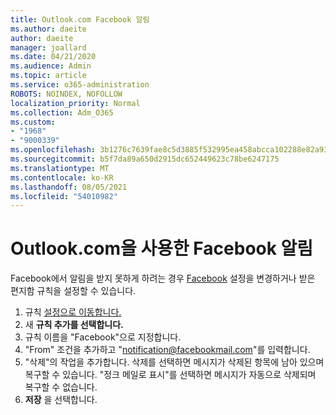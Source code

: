```yaml
---
title: Outlook.com Facebook 알림
ms.author: daeite
author: daeite
manager: joallard
ms.date: 04/21/2020
ms.audience: Admin
ms.topic: article
ms.service: o365-administration
ROBOTS: NOINDEX, NOFOLLOW
localization_priority: Normal
ms.collection: Adm_O365
ms.custom:
- "1968"
- "9000339"
ms.openlocfilehash: 3b1276c7639fae8c5d3885f532995ea458abcca102288e82a9324a2f5d4bcfee
ms.sourcegitcommit: b5f7da89a650d2915dc652449623c78be6247175
ms.translationtype: MT
ms.contentlocale: ko-KR
ms.lasthandoff: 08/05/2021
ms.locfileid: "54010982"
---
```

# <a name="facebook-notifications-using-outlookcom"></a>Outlook.com을 사용한 Facebook 알림

Facebook에서 알림을 받지 못하게 하려는 경우 [Facebook](https://aka.ms/facebook-notifications-settings) 설정을 변경하거나 받은 편지함 규칙을 설정할 수 있습니다.

1. 규칙 [설정으로 이동합니다.](https://outlook.live.com/mail/options/mail/rules/inboxRules)
1. 새 **규칙 추가를 선택합니다.**
1. 규칙 이름을 "Facebook"으로 지정합니다.
1. "From" 조건을 추가하고 "notification@facebookmail.com"를 입력합니다.
1. "삭제"의 작업을 추가합니다. 삭제를 선택하면 메시지가 삭제된 항목에 남아 있으며 복구할 수 있습니다. "정크 메일로 표시"를 선택하면 메시지가 자동으로 삭제되며 복구할 수 없습니다.
1. **저장** 을 선택합니다.